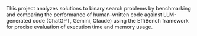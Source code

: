 This project analyzes solutions to binary search problems by benchmarking and comparing the performance of human-written code against LLM-generated code (ChatGPT, Gemini, Claude) using the EffiBench framework for precise evaluation of execution time and memory usage.
